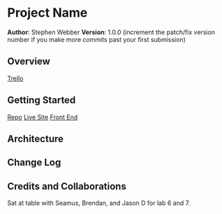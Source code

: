 # Project Name

**Author**: Stephen Webber
**Version**: 1.0.0 (increment the patch/fix version number if you make more commits past your first submission)

## Overview
<!-- Provide a high level overview of what this application is and why you are building it, beyond the fact that it's an assignment for this class. (i.e. What's your problem domain?) -->

[Trello](https://trello.com/b/gT95dxpq/cityexplorer)

## Getting Started

[Repo](https://github.com/offgridauthor/301lab6-server)
[Live Site](https://slw-301lab6.herokuapp.com/)
[Front End](https://codefellows.github.io/code-301-guide/curriculum/city-explorer-app/front-end/)

<!-- What are the steps that a user must take in order to build this app on their own machine and get it running? -->

## Architecture
<!-- Provide a detailed description of the application design. What technologies (languages, libraries, etc) you're using, and any other relevant design information. -->

## Change Log
<!-- Use this area to document the iterative changes made to your application as each feature is successfully implemented. Use time stamps. Here's an examples:

01-01-2001 4:59pm - Application now has a fully-functional express server, with a GET route for the location resource.-->

## Credits and Collaborations
<!-- Give credit (and a link) to other people or resources that helped you build this application. -->
Sat at table with Seamus, Brendan, and Jason D for lab 6 and 7. 
